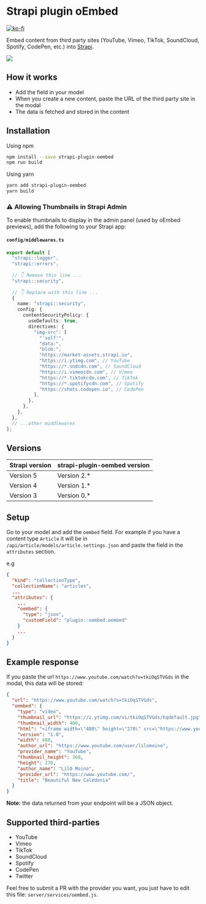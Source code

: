 # Strapi plugin oEmbed

[![ko-fi](https://ko-fi.com/img/githubbutton_sm.svg)](https://ko-fi.com/E1E0H3N9M)

Embed content from third party sites (YouTube, Vimeo, TikTok, SoundCloud, Spotify, CodePen, etc.) into [Strapi](https://strapi.io).

![](demo.gif)

## How it works

- Add the field in your model
- When you create a new content, paste the URL of the third party site in the modal
- The data is fetched and stored in the content

## Installation

Using npm

```bash
npm install --save strapi-plugin-oembed
npm run build
```

Using yarn

```bash
yarn add strapi-plugin-oembed
yarn build
```

### ⚠️ Allowing Thumbnails in Strapi Admin

To enable thumbnails to display in the admin panel (used by oEmbed previews), add the following to your Strapi app:

#### `config/middlewares.ts`

```ts
export default [
  "strapi::logger",
  "strapi::errors",
  
  // 👇 Remove this line ...
  "strapi::security",
  
  // 👇 Replace with this line ...
  {
    name: "strapi::security",
    config: {
      contentSecurityPolicy: {
        useDefaults: true,
        directives: {
          "img-src": [
            "'self'",
            "data:",
            "blob:",
            "https://market-assets.strapi.io",
            "https://i.ytimg.com", // YouTube
            "https://*.sndcdn.com", // SoundCloud
            "https://i.vimeocdn.com", // Vimeo
            "https://*.tiktokcdn.com", // TikTok
            "https://*.spotifycdn.com", // Spotify
            "https://shots.codepen.io", // CodePen
          ],
        },
      },
    },
  },
  // ...other middlewares
];
```

## Versions

| Strapi version | strapi-plugin-oembed version |
| -------------- | ---------------------------- |
| Version 5      | Version 2.\*                 |
| Version 4      | Version 1.\*                 |
| Version 3      | Version 0.\*                 |

## Setup

Go to your model and add the `oembed` field. For example if you have a content type `Article` it will be in `/api/article/models/article.settings.json` and paste the field in the `attributes` section.

e.g

```json
{
  "kind": "collectionType",
  "collectionName": "articles",
  ...
  "attributes": {
    ...
    "oembed": {
      "type": "json",
      "customField": "plugin::oembed.oembed"
    }
    ...
  }
}
```

## Example response

If you paste the url `https://www.youtube.com/watch?v=tkiOqSTVGds` in the modal, this data will be stored:

```json
{
  "url": "https://www.youtube.com/watch?v=tkiOqSTVGds",
  "oembed": {
    "type": "video",
    "thumbnail_url": "https://i.ytimg.com/vi/tkiOqSTVGds/hqdefault.jpg",
    "thumbnail_width": 480,
    "html": "<iframe width=\"480\" height=\"270\" src=\"https://www.youtube.com/embed/tkiOqSTVGds?feature=oembed\" frameborder=\"0\" allow=\"accelerometer; autoplay; clipboard-write; encrypted-media; gyroscope; picture-in-picture\" allowfullscreen></iframe>",
    "version": "1.0",
    "width": 480,
    "author_url": "https://www.youtube.com/user/lilomoino",
    "provider_name": "YouTube",
    "thumbnail_height": 360,
    "height": 270,
    "author_name": "LilO Moino",
    "provider_url": "https://www.youtube.com/",
    "title": "Beautiful New Caledonia"
  }
}
```

**Note:** the data returned from your endpoint will be a JSON object.

## Supported third-parties

- YouTube
- Vimeo
- TikTok
- SoundCloud
- Spotify
- CodePen
- Twitter

Feel free to submit a PR with the provider you want, you just have to edit this file: `server/services/oembed.js`.
